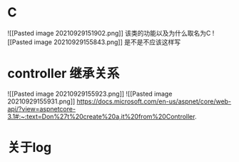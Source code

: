 # C
![[Pasted image 20210929151902.png]]
该类的功能以及为什么取名为C
![[Pasted image 20210929155843.png]]
是不是不应该这样写
# controller 继承关系
![[Pasted image 20210929155923.png]]
![[Pasted image 20210929155931.png]]
https://docs.microsoft.com/en-us/aspnet/core/web-api/?view=aspnetcore-3.1#:~:text=Don%27t%20create%20a,it%20from%20Controller.

# 关于log